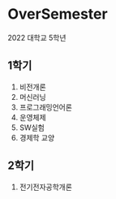 # OverSemester
2022 대학교 5학년

## 1학기

1. 비전개론
2. 머신러닝
3. 프로그래밍언어론
4. 운영체제
5. SW실험
6. 경제학 교양

## 2학기

1. 전기전자공학개론
